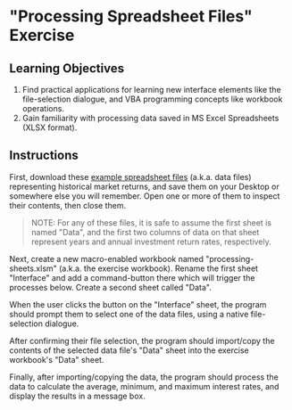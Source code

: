 # "Processing Spreadsheet Files" Exercise

## Learning Objectives

  1. Find practical applications for learning new interface elements like the file-selection dialogue, and VBA programming concepts like workbook operations.
  2. Gain familiarity with processing data saved in MS Excel Spreadsheets (XLSX format).

## Instructions

First, download these [example spreadsheet files](/exercises/processing-spreadsheet-files/data/) (a.k.a. data files) representing historical market returns, and save them on your Desktop or somewhere else you will remember. Open one or more of them to inspect their contents, then close them.

>NOTE: For any of these files, it is safe to assume the first sheet is named "Data", and the first two columns of data on that sheet represent years and annual investment return rates, respectively.

Next, create a new macro-enabled workbook named "processing-sheets.xlsm" (a.k.a. the exercise workbook). Rename the first sheet "Interface" and add a command-button there which will trigger the processes below. Create a second sheet called "Data".

When the user clicks the button on the "Interface" sheet, the program should prompt them to select one of the data files, using a native file-selection dialogue.

After confirming their file selection, the program should import/copy the contents of the selected data file's "Data" sheet into the exercise workbook's "Data" sheet.

Finally, after importing/copying the data, the program should process the data to calculate the average, minimum, and maximum interest rates, and display the results in a message box.
